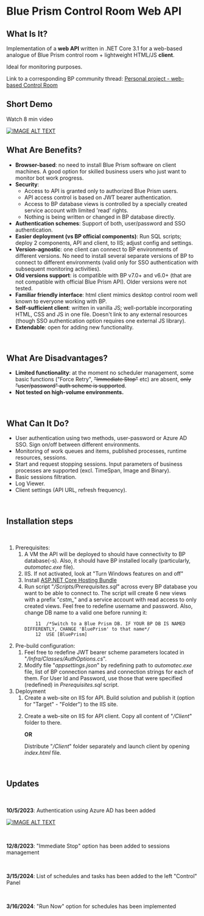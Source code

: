 # Blue Prism Control Room Web API

## What Is It?
<p>Implementation of a <b>web API</b> written in .NET Core 3.1 for a web-based analogue of Blue Prism control room  + lightweight HTML/JS <b>client</b>.</p>
<p>Ideal for monitoring purposes.</p>
<p>Link to a corresponding BP community thread: <a href="https://community.blueprism.com/discussion/personal-project-web-based-control-room#bm37cc54b8-b9e8-4aed-9d7e-018ab6ead2ae">Personal project - web-based Control Room</a>

## Short Demo
<p>Watch 8 min video</p>

[![IMAGE ALT TEXT](http://img.youtube.com/vi/VyGaMMfndpQ/0.jpg)](http://www.youtube.com/watch?v=VyGaMMfndpQ "Blue Prism - Web-based Control Room")

## What Are Benefits?
<ul>
<li><b>Browser-based</b>: no need to install Blue Prism software on client machines. A good option for skilled business users who just want to monitor bot work progress.</li>
<li><b>Security</b>: 
	<ul><li>Access to API is granted only to authorized Blue Prism users.</li>
	<li>API access control is based on JWT bearer authentication.</li>
	<li>Access to BP database views is controlled by a specially created service account with limited 'read' rights.</li>
	<li>Nothing is being written or changed in BP database directly.</li></ul></li>
<li><b>Authentication schemes</b>: Support of both, user/password and SSO authentication.</li>
<li><b>Easier deployment (vs BP official components)</b>: Run SQL scripts; deploy 2 components, API and client, to IIS; adjust config and settings.</li>
<li><b>Version-agnostic</b>: one client can connect to BP environments of different versions. No need to install several separate versions of BP to connect to different environments (valid only for SSO authentication with subsequent monitoring activities).</li>
<li><b>Old versions support</b>: is compatible with BP v7.0+ and v6.0+ (that are not compatible with official Blue Prism API). Older versions were not tested.</li>
<li><b>Familiar friendly interface</b>: html client mimics desktop control room well known to everyone working with BP.</li>
<li><b>Self-sufficient client</b>: written in vanilla JS; well-portable incorporating HTML, CSS and JS in one file. Doesn't link to any external resources (though SSO authentication option requires one external JS library).</li>
<li><b>Extendable</b>: open for adding new functionality.</li>
</ul>
<br>


## What Are Disadvantages?
<ul>
<li><b>Limited functionality</b>: at the moment no scheduler management, some basic functions ("Force Retry", <s>"Immediate Stop"</s> etc) are absent, <s>only "user/password" auth scheme is supported</s>.</li>
<li><b>Not tested on high-volume environments.</b></li>
</ul>
<br>

## What Can It Do?
<ul>
<li>User authentication using two methods, user-password or Azure AD SSO. Sign on/off between different environments.</li>
<li>Monitoring of work queues and items, published processes, runtime resources, sessions.</li>
<li>Start and request stopping sessions. Input parameters of business processes are supported (excl. TimeSpan, Image and Binary).</li>
<li>Basic sessions filtration.</li>
<li>Log Viewer.</li>
<li>Client settings (API URL, refresh frequency).</li>
</ul>
<br>

## Installation steps
<br>
<ol>
<li>Prerequisites: 
<ol>
<li>A VM the API will be deployed to should have connectivity to BP database(-s). Also, it should have BP installed locally (particularly, <i>automatec.exe</i> file).</li>
<li>IIS. If not activated, look at "Turn Windows features on and off"
<li>Install <a href="https://dotnet.microsoft.com/en-us/download/dotnet/thank-you/runtime-aspnetcore-3.1.32-windows-hosting-bundle-installer">ASP.NET Core Hosting Bundle<a/></li>
<li>Run script "<i>/Scripts/Prerequisites.sql</i>" across every BP database you want to be able to connect to. The script will create 6 new views with a prefix "<i>cstm_</i>" and a service account with read access to only created views. Feel free to redefine username and password. Also, change DB name to a valid one before running it:

		11  /*Switch to a Blue Prism DB. IF YOUR BP DB IS NAMED DIFFERENTLY, CHANGE 'BluePrism' to that name*/
		12  USE [BluePrism]
</li>
</ol>
</li>
<li>Pre-build configuration:
<ol>
<li>Feel free to redefine JWT bearer scheme parameters located in "<i>/Infra/Classes/AuthOptions.cs</i>".</li>
<li>Modify file "<i>appsettings.json</i>" by redefining path to <i>automatec.exe</i> file, list of BP connection names and connection strings for each of them. For User Id and Password, use those that were specified (redefined) in <i>Prerequisites.sql</i> script.</li>
</ol>
</li>
<li>Deployment
<ol>
<li>Create a web-site on IIS for API. Build solution and publish it (option for "Target" - "Folder") to the IIS site.</li>
<li><p>Create a web-site on IIS for API client. Copy all content of "<i>/Client</i>" folder to there.</p> <p><b>OR</b></p>
	<p>Distribute "<i>/Client</i>" folder separately and launch client by opening <i>index.html</i> file.</p>
</li>
</ol>
</li>
</ol>
<br>

## Updates
<br>
<p><b>10/5/2023</b>: Authentication using Azure AD has been added</p>

[![IMAGE ALT TEXT](http://img.youtube.com/vi/9N35LKYlG04/0.jpg)](https://www.youtube.com/watch?v=9N35LKYlG04 "Blue Prism - SSO for web-based Control Room")

<br>
<p><b>12/8/2023</b>: "Immediate Stop" option has been added to sessions management</p>

<br>
<p><b>3/15/2024</b>: List of schedules and tasks has been added to the left "Control" Panel</p>

<br>
<p><b>3/16/2024</b>: "Run Now" option for schedules has been implemented</p>